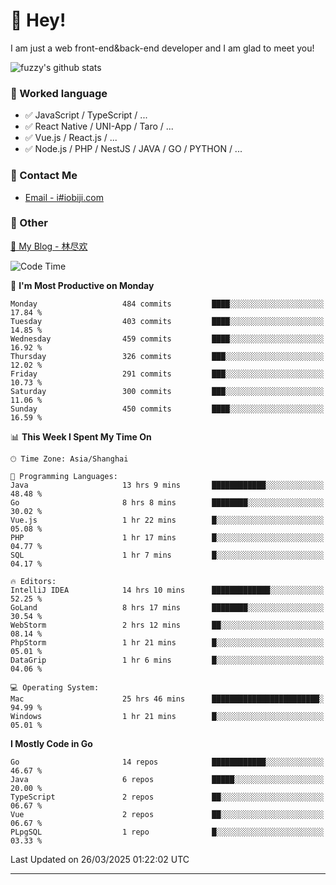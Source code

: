# 👋 Hey!

I am just a web front-end&back-end developer and I am glad to meet you!

![fuzzy's github stats](https://github-readme-stats.vercel.app/api?username=JaydenForYou&&show_icons=true&&title_color=1abc9c&&icon_color=1abc9c)


### 📝 Worked language

- ✅ JavaScript / TypeScript / ...
- ✅ React Native / UNI-App / Taro / ...
- ✅ Vue.js / React.js / ...
- ✅ Node.js / PHP / NestJS / JAVA / GO / PYTHON / ...

### 📮 Contact Me

- [Email - i#iobiji.com](mailto:i@iobiji.com)


### 🤪 Other

[📌 My Blog - 林尽欢](https://iobiji.com)

<!--START_SECTION:waka-->
![Code Time](http://img.shields.io/badge/Code%20Time-1%2C615%20hrs%201%20min-blue)

📅 **I'm Most Productive on Monday** 

```text
Monday                   484 commits         ████░░░░░░░░░░░░░░░░░░░░░   17.84 % 
Tuesday                  403 commits         ████░░░░░░░░░░░░░░░░░░░░░   14.85 % 
Wednesday                459 commits         ████░░░░░░░░░░░░░░░░░░░░░   16.92 % 
Thursday                 326 commits         ███░░░░░░░░░░░░░░░░░░░░░░   12.02 % 
Friday                   291 commits         ███░░░░░░░░░░░░░░░░░░░░░░   10.73 % 
Saturday                 300 commits         ███░░░░░░░░░░░░░░░░░░░░░░   11.06 % 
Sunday                   450 commits         ████░░░░░░░░░░░░░░░░░░░░░   16.59 % 
```


📊 **This Week I Spent My Time On** 

```text
🕑︎ Time Zone: Asia/Shanghai

💬 Programming Languages: 
Java                     13 hrs 9 mins       ████████████░░░░░░░░░░░░░   48.48 % 
Go                       8 hrs 8 mins        ████████░░░░░░░░░░░░░░░░░   30.02 % 
Vue.js                   1 hr 22 mins        █░░░░░░░░░░░░░░░░░░░░░░░░   05.08 % 
PHP                      1 hr 17 mins        █░░░░░░░░░░░░░░░░░░░░░░░░   04.77 % 
SQL                      1 hr 7 mins         █░░░░░░░░░░░░░░░░░░░░░░░░   04.17 % 

🔥 Editors: 
IntelliJ IDEA            14 hrs 10 mins      █████████████░░░░░░░░░░░░   52.25 % 
GoLand                   8 hrs 17 mins       ████████░░░░░░░░░░░░░░░░░   30.54 % 
WebStorm                 2 hrs 12 mins       ██░░░░░░░░░░░░░░░░░░░░░░░   08.14 % 
PhpStorm                 1 hr 21 mins        █░░░░░░░░░░░░░░░░░░░░░░░░   05.01 % 
DataGrip                 1 hr 6 mins         █░░░░░░░░░░░░░░░░░░░░░░░░   04.06 % 

💻 Operating System: 
Mac                      25 hrs 46 mins      ████████████████████████░   94.99 % 
Windows                  1 hr 21 mins        █░░░░░░░░░░░░░░░░░░░░░░░░   05.01 % 
```

**I Mostly Code in Go** 

```text
Go                       14 repos            ████████████░░░░░░░░░░░░░   46.67 % 
Java                     6 repos             █████░░░░░░░░░░░░░░░░░░░░   20.00 % 
TypeScript               2 repos             ██░░░░░░░░░░░░░░░░░░░░░░░   06.67 % 
Vue                      2 repos             ██░░░░░░░░░░░░░░░░░░░░░░░   06.67 % 
PLpgSQL                  1 repo              █░░░░░░░░░░░░░░░░░░░░░░░░   03.33 % 
```




 Last Updated on 26/03/2025 01:22:02 UTC
<!--END_SECTION:waka-->
---
